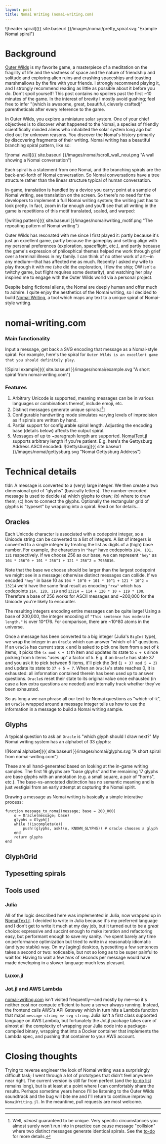 ```yaml
---
layout: post
title: Nomai Writing (nomai-writing.com)
---
```

![header spiral]({{ site.baseurl }}/images/nomai/pretty_spiral.svg "Example Nomai spiral")

# Background

[Outer Wilds](https://www.mobiusdigitalgames.com/outer-wilds.html) is my favorite game, a masterpiece of a meditation on the fragility of life and the vastness of space and the nature of friendship and solitude and exploring alien ruins and crashing spaceships and toasting marshmallows by the fire with your friends. I strongly recommend playing it, and I strongly recommend reading as little as possible about it before you do. Don't spoil yourself! This post contains no spoilers past the first ~10 minutes of the game. In the interest of brevity I mostly avoid gushing; feel free to infer "(which is awesome, great, beautiful, cleverly crafted)" parentheticals after every reference to the game.

In Outer Wilds, you explore a miniature solar system. One of your chief objectives is to discover what happened to the Nomai, a species of friendly scientifically minded aliens who inhabited the solar system long ago but died out for unknown reasons. You discover the Nomai's history primarily by discovering fragments of their writing. Nomai writing has a beautiful branching spiral pattern, like so:

![nomai wall]({{ site.baseurl }}/images/nomai/scroll_wall_noui.png "A wall showing a Nomai conversation")

Each spiral is a statement from one Nomai, and the branching spirals are the back-and-forth of Nomai conversation. So Nomai conversations have a tree structure rather than the linear structure typical of human conversation.

In-game, translation is handled by a device you carry: point at a sample of Nomai writing, see translation on the screen. So there's no need for the developers to implement a full Nomai writing system; the writing just has to look pretty. In fact, zoom in far enough and you'll see that all writing in the game is repetitions of this motif translated, scaled, and warped:

![writing pattern]({{ site.baseurl }}/images/nomai/writing_motif.png "The repeating pattern of Nomai writing")

Outer Wilds has resonated with me since I first played it: partly because it's just an excellent game, partly because the gameplay and setting align with my personal preferences (exploration, spaceflight, etc.), and partly because the game's expression of philosphical themes helped me work through grief over a terminal illness in my family. I can think of no other work of art—in any medium—that has affected me as much. Recently I asked my wife to play through it with me (she did the exploration, I flew the ship; OW isn't a twitchy game, but flight requires some dexterity), and watching her play inspired me to engage with the Outer Wilds world via a personal project.

Despite being fictional aliens, the Nomai are deeply human and offer much to admire. I quite enjoy the aesthetics of the Nomai writing, so I decided to build [Nomai Writing](nomai-writing.com), a tool which maps any text to a unique spiral of Nomai-style writing.

# nomai-writing.com
### Main functionality
Input a message, get back a SVG encoding that message as a Nomai-style spiral. For example, here's the spiral for `Outer Wilds is an excellent game that you should definitely play`.

![Spiral example]({{ site.baseurl }}/images/nomai/example.svg "A short spiral from nomai-writing.com")

### Features
1. Arbitrary Unicode is supported, meaning messages can be in various languages or combinations thereof, include emoji, etc.
2. Distinct messages generate unique spirals.[[^1]]
3. Configurable handwriting mode simulates varying levels of imprecision as if spirals are written by hand.
4. Partial support for configurable spiral length. Adjusting the encoding base (details below) affects the output spiral.
5. Messages of up to ~paragraph length are supported. [NomaiText.jl](https://github.com/evanfields/NomaiText.jl/tree/main) supports arbitrary length if you're patient. E.g. here's the Gettysburg Address ASCII encoded:
    ![Gettysburg]({{ site.baseurl }}/images/nomai/gettysburg.svg "Nomai Gettysburg Address")

# Technical details
tldr: A message is converted to a (very) large integer. We then create a two dimensional grid of "glyphs" (basically letters). The number-encoded message is used to decide (a) which glyphs to draw; (b) where to draw them; (c) how to connect the glyphs. Optionally the rectangular grid of glyphs is "typeset" by wrapping into a spiral. Read on for details...

## Oracles
Each Unicode character is associated with a codepoint integer, so a Unicode string can be converted to a list of integers. A list of integers is converted to a single integer by treating the list as digits of a (high) base number. For example, the characters in `"hey"` have codepoints `104, 101, 121` respectively. If we choose 256 as our base, we can represent `"hey"` as `104 * 256^0 + 101 * 256^1 + 121 * 256^2 = 7955816`.

Note that the base we choose should be larger than the largest codepoint we might see in a message; otherwise distinct messages can collide. If we encoded `"hey"` in base 10 as `104 * 10^0 + 101 * 10^1 + 121 * 10^2 = 13214` we'd have the same final result as encoding `"rxw"` which has codepoints `114, 120, 119` and `13214 = 114 + 120 * 10 + 119 * 100`. Therefore a base of 256 works for ASCII messages and ~200,000 for the Unicode you're likely to encounter.

The resulting integers encoding entire messages can be quite large! Using a base of 200,000, the integer encoding of `"This sentence has moderate length."` is over 10^176. For comparison, there are ~10^80 atoms in the universe.

Once a message has been converted to a big integer (Julia's `BigInt` type), we wrap the integer in an `Oracle` which can answer "which-of-`k`" questions. If an `Oracle` has current state `x` and is asked to pick one item from a set of `k` items, it picks the `(x mod k + 1)`th item and updates its state to `x ÷ k` since picking from `k` items "uses up" a factor of `k`. E.g. if an `Oracle` has state 37 and you ask it to pick between 5 items, it'll pick the 3rd (`1 + 37 mod 5 = 3`) and update its state to `37 ÷ 5 = 7`. When an `Oracle`'s state reaches 0, it is exhausted: all information contained therein has been used up to answer questions. `Oracle`s reset their state to its original value once exhausted (in case a few extra questions are needed) and internally track whether they've been exhausted.

So as long a we can phrase all our text-to-Nomai questions as "which-of-`k`", an `Oracle` wrapped around a message integer tells us how to use the information in a message to build a Nomai writing sample.

## Glyphs
A typical question to ask an `Oracle` is "which glyph should I draw next?" My Nomai writing system has an alphabet of 33 glyphs:

![Nomai alphabet]({{ site.baseurl }}/images/nomai/glyphs.svg "A short spiral from nomai-writing.com")

These are all hand-generated based on looking at the in-game writing samples. The first 16 glyphs are "base glpyhs" and the remaining 17 glyphs are base glyphs with an annotation (e.g. a small square, a pair of "horns", etc.). The base-vs-annotated distinction has no semantic meaning and is just vestigial from an early attempt at capturing the Nomai spirit.

Drawing a message as Nomai writing is basically a simple interative process:
```
function message_to_nomai(message; base = 200_000)
    o = Oracle(message; base)
    glyphs = Glyph[]
    while !(iscomplete(o))
        push!(glyphs, ask!(o, KNOWN_GLYPHS)) # oracle chooses a glyph
    end
    return glyphs
end
```

## GlyphGrid
## Typesetting spirals

## Tools used
### Julia
All of the logic described here was implemented in Julia, now wrapped up in [NomaiText.jl](https://github.com/evanfields/NomaiText.jl). I decided to write in Julia because it's my preferred language and I don't get to write it much at my day job, but it turned out to be a _great_ choice: expressive and succint enough to make iteration and refactoring easy, but performant enough to save my sanity. I've spent barely any time on performance optimization but tried to write in a reasonably idiomatic (and type stable) way. On my [aging] desktop, typesetting a few sentences takes a second or two: noticeable, but not so long as to be super painful to wait for. Having to wait a few _tens_ of seconds per message would have made developing in a slower language much less pleasant.

### Luxor.jl

### Jot.jl and AWS Lambda
[nomai-writing.com](nomai-writing.com) isn't visited frequently—and mostly by me—so it's neither cost nor compute efficient to have a server always running. Instead, the frontend calls AWS's API Gateway which in turn hits a Lambda function that maps `message string => svg string`. Julia isn't a first class supported language on AWS Lambda, but fortunately the Jot.jl package takes care of almost all the complexity of wrapping your Julia code into a package-compiled binary, wrapping that into a Docker container that implements the Lambda spec, and pushing that container to your AWS account.

# Closing thoughts
Trying to reverse engineer the look of Nomai writing was a surprisingly difficult task; I went through a lot of prototypes that didn't feel anywhere near right. The current version is still far from perfect (and the [to-do list](https://github.com/evanfields/NomaiText.jl/blob/main/todo.md) remains long), but is at least at a point where I can comfortably share the results. Perhaps sometime years hence I'll be listening to the Outer Wilds soundtrack and the bug will bite me and I'll return to continue improving `NomaiWriting.jl`. In the meantime, pull requests are most welcome.

----

[^1]: Well, _almost_ guaranteed to be unique. Very specific circumstances you almost surely won't run into in practice can cause message "collision" where two distinct messages generate identical spirals. See the [to-do](https://github.com/evanfields/NomaiText.jl/blob/main/todo.md) for more details.